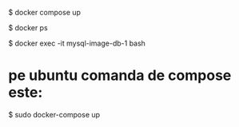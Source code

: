 $ docker compose up

$ docker ps

$ docker exec -it mysql-image-db-1 bash

# pe ubuntu comanda de compose este:
$ sudo docker-compose up
